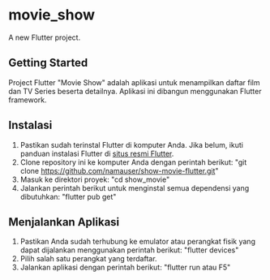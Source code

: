 # movie_show

A new Flutter project.

## Getting Started

Project Flutter "Movie Show" adalah aplikasi untuk menampilkan daftar film dan TV Series beserta detailnya. Aplikasi ini dibangun menggunakan Flutter framework.

## Instalasi

1. Pastikan sudah terinstal Flutter di komputer Anda. Jika belum, ikuti panduan instalasi Flutter di [situs resmi Flutter](https://flutter.dev/docs/get-started/install).
2. Clone repository ini ke komputer Anda dengan perintah berikut: 
"git clone https://github.com/namauser/show-movie-flutter.git"
3. Masuk ke direktori proyek: 
"cd show_movie"
4. Jalankan perintah berikut untuk menginstal semua dependensi yang dibutuhkan: 
"flutter pub get"

## Menjalankan Aplikasi

1. Pastikan Anda sudah terhubung ke emulator atau perangkat fisik yang dapat dijalankan menggunakan perintah berikut: 
"flutter devices"
2. Pilih salah satu perangkat yang terdaftar.
3. Jalankan aplikasi dengan perintah berikut: 
"flutter run atau F5"









